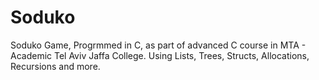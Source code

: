 # Soduko
Soduko Game,
Progrmmed in C, as part of advanced C course in MTA - Academic Tel Aviv Jaffa College.
Using Lists, Trees, Structs, Allocations, Recursions and more.
